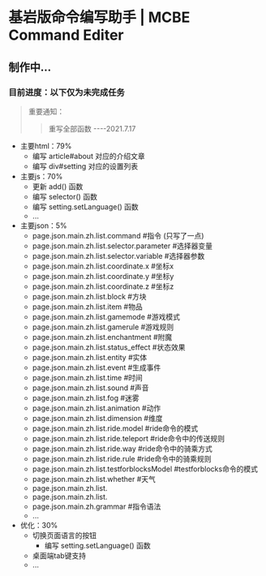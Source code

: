 # 基岩版命令编写助手 | MCBE Command Editer

## 制作中...
### 目前进度：以下仅为未完成任务

> 重要通知：
> > 重写全部函数   ----2021.7.17

- 主要html：79%
    - 编写 article#about 对应的介绍文章
    - 编写 div#setting 对应的设置列表
- 主要js：70%
    - 更新 add() 函数
    - 编写 selector() 函数
    - 编写 setting.setLanguage() 函数
    - ...
- 主要json：5%
    - page.json.main.zh.list.command #指令 (只写了一点)
    - page.json.main.zh.list.selector.parameter #选择器变量
    - page.json.main.zh.list.selector.variable #选择器参数
    - page.json.main.zh.list.coordinate.x #坐标x
    - page.json.main.zh.list.coordinate.y #坐标y
    - page.json.main.zh.list.coordinate.z #坐标z
    - page.json.main.zh.list.block #方块
    - page.json.main.zh.list.item #物品
    - page.json.main.zh.list.gamemode #游戏模式
    - page.json.main.zh.list.gamerule #游戏规则
    - page.json.main.zh.list.enchantment #附魔
    - page.json.main.zh.list.status_effect #状态效果
    - page.json.main.zh.list.entity #实体
    - page.json.main.zh.list.event #生成事件
    - page.json.main.zh.list.time #时间
    - page.json.main.zh.list.sound #声音
    - page.json.main.zh.list.fog #迷雾
    - page.json.main.zh.list.animation #动作
    - page.json.main.zh.list.dimension #维度
    - page.json.main.zh.list.ride.model #ride命令的模式
    - page.json.main.zh.list.ride.teleport #ride命令中的传送规则
    - page.json.main.zh.list.ride.way #ride命令中的骑乘方式
    - page.json.main.zh.list.ride.rule #ride命令中的骑乘规则
    - page.json.main.zh.list.testforblocksModel #testforblocks命令的模式
    - page.json.main.zh.list.whether #天气
    - page.json.main.zh.list.
    - page.json.main.zh.list.
    - page.json.main.zh.grammar #指令语法
    - ...
- 优化：30%
    - 切换页面语言的按钮
        - 编写 setting.setLanguage() 函数
    - 桌面端tab键支持
    - ...
